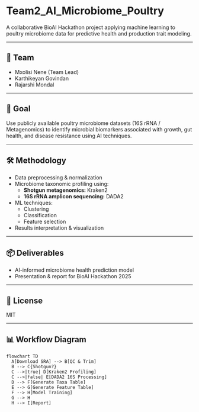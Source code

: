 # Team2_AI_Microbiome_Poultry

A collaborative BioAI Hackathon project applying machine learning to poultry microbiome data for predictive health and production trait modeling.

---

## 📌 Team
- Mxolisi Nene (Team Lead)
- Karthikeyan Govindan
- Rajarshi Mondal

---

## 🎯 Goal
Use publicly available poultry microbiome datasets (16S rRNA / Metagenomics) to identify microbial biomarkers associated with growth, gut health, and disease resistance using AI techniques.

---

## 🛠️ Methodology
- Data preprocessing & normalization
- Microbiome taxonomic profiling using:
  - **Shotgun metagenomics:** Kraken2
  - **16S rRNA amplicon sequencing:** DADA2
- ML techniques:
  - Clustering
  - Classification
  - Feature selection
- Results interpretation & visualization

---

## 📦 Deliverables
- AI-informed microbiome health prediction model
- Presentation & report for BioAI Hackathon 2025

---

## 📄 License
MIT

---

## 📊 Workflow Diagram

```mermaid
flowchart TD
  A[Download SRA] --> B[QC & Trim]
  B --> C{Shotgun?}
  C -->|true| D[Kraken2 Profiling]
  C -->|false| E[DADA2 16S Processing]
  D --> F[Generate Taxa Table]
  E --> G[Generate Feature Table]
  F --> H[Model Training]
  G --> H
  H --> I[Report]

